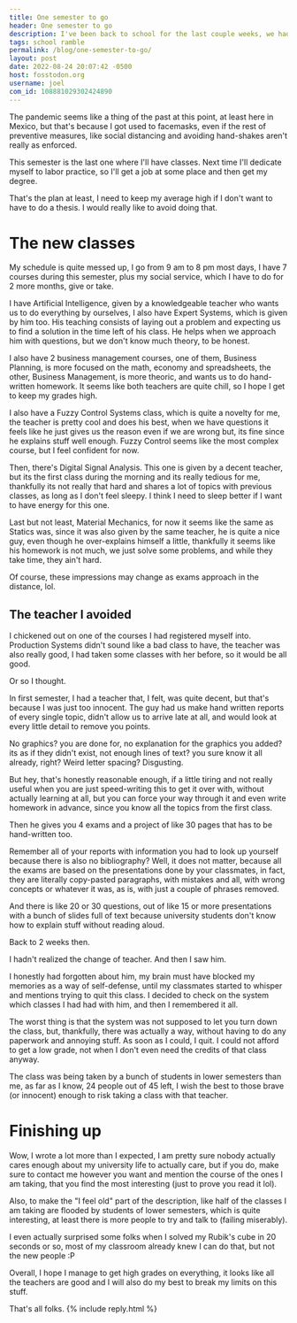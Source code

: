 ```yaml
---
title: One semester to go
header: One semester to go
description: I've been back to school for the last couple weeks, we had in-person classes from the start, and I feel old.
tags: school ramble
permalink: /blog/one-semester-to-go/
layout: post
date: 2022-08-24 20:07:42 -0500
host: fosstodon.org
username: joel
com_id: 108881029302424890
---
```


The pandemic seems like a thing of the past at this point, at least here in Mexico, but that's because I got used to facemasks, even if the rest of preventive measures, like social distancing and avoiding hand-shakes aren't really as enforced.

This semester is the last one where I'll have classes. Next time I'll dedicate myself to labor practice, so I'll get a job at some place and then get my degree.

That's the plan at least, I need to keep my average high if I don't want to have to do a thesis. I would really like to avoid doing that.

# The new classes

My schedule is quite messed up, I go from 9 am to 8 pm most days, I have 7 courses during this semester, plus my social service, which I have to do for 2 more months, give or take.

I have Artificial Intelligence, given by a knowledgeable teacher who wants us to do everything by ourselves, I also have Expert Systems, which is given by him too. His teaching consists of laying out a problem and expecting us to find a solution in the time left of his class. He helps when we approach him with questions, but we don't know much theory, to be honest.

I also have 2 business management courses, one of them, Business Planning, is more focused on the math, economy and spreadsheets, the other, Business Management, is more theoric, and wants us to do hand-written homework. It seems like both teachers are quite chill, so I hope I get to keep my grades high.

I also have a Fuzzy Control Systems class, which is quite a novelty for me, the teacher is pretty cool and does his best, when we have questions it feels like he just gives us the reason even if we are wrong but, its fine since he explains stuff well enough. Fuzzy Control seems like the most complex course, but I feel confident for now.

Then, there's Digital Signal Analysis. This one is given by a decent teacher, but its the first class during the morning and its really tedious for me, thankfully its not really that hard and shares a lot of topics with previous classes, as long as I don't feel sleepy. I think I need to sleep better if I want to have energy for this one.

Last but not least, Material Mechanics, for now it seems like the same as Statics was, since it was also given by the same teacher, he is quite a nice guy, even though he over-explains himself a little, thankfully it seems like his homework is not much, we just solve some problems, and while they take time, they ain't hard.

Of course, these impressions may change as exams approach in the distance, lol.

## The teacher I avoided

I chickened out on one of the courses I had registered myself into. Production Systems didn't sound like a bad class to have, the teacher was also really good, I had taken some classes with her before, so it would be all good.

Or so I thought.

In first semester, I had a teacher that, I felt, was quite decent, but that's because I was just too innocent. The guy had us make hand written reports of every single topic, didn't allow us to arrive late at all, and would look at every little detail to remove you points.

No graphics? you are done for, no explanation for the graphics you added? its as if they didn't exist, not enough lines of text? you sure know it all already, right? Weird letter spacing? Disgusting.

But hey, that's honestly reasonable enough, if a little tiring and not really useful when you are just speed-writing this to get it over with, without actually learning at all, but you can force your way through it and even write homework in advance, since you know all the topics from the first class.

Then he gives you 4 exams and a project of like 30 pages that has to be hand-written too.

Remember all of your reports with information you had to look up yourself because there is also no bibliography? Well, it does not matter, because all the exams are based on the presentations done by your classmates, in fact, they are literally copy-pasted paragraphs, with mistakes and all, with wrong concepts or whatever it was, as is, with just a couple of phrases removed.

And there is like 20 or 30 questions, out of like 15 or more presentations with a bunch of slides full of text because university students don't know how to explain stuff without reading aloud.

Back to 2 weeks then.

I hadn't realized the change of teacher. And then I saw him. 

I honestly had forgotten about him, my brain must have blocked my memories as a way of self-defense, until my classmates started to whisper and mentions trying to quit this class. I decided to check on the system which classes I had had with him, and then I remembered it all.

The worst thing is that the system was not supposed to let you turn down the class, but, thankfully, there was actually a way, without having to do any paperwork and annoying stuff. As soon as I could, I quit. I could not afford to get a low grade, not when I don't even need the credits of that class anyway.

The class was being taken by a bunch of students in lower semesters than me, as far as I know, 24 people out of 45 left, I wish the best to those brave (or innocent) enough to risk taking a class with that teacher.

# Finishing up

Wow, I wrote a lot more than I expected, I am pretty sure nobody actually cares enough about my university life to actually care, but if you do, make sure to contact me however you want and mention the course of the ones I am taking, that you find the most interesting (just to prove you read it lol).

Also, to make the "I feel old" part of the description, like half of the classes I am taking are flooded by students of lower semesters, which is quite interesting, at least there is more people to try and talk to (failing miserably).

I even actually surprised some folks when I solved my Rubik's cube in 20 seconds or so, most of my classroom already knew I can do that, but not the new people :P

Overall, I hope I manage to get high grades on everything, it looks like all the teachers are good and I will also do my best to break my limits on this stuff.

That's all folks.
{% include reply.html %}
